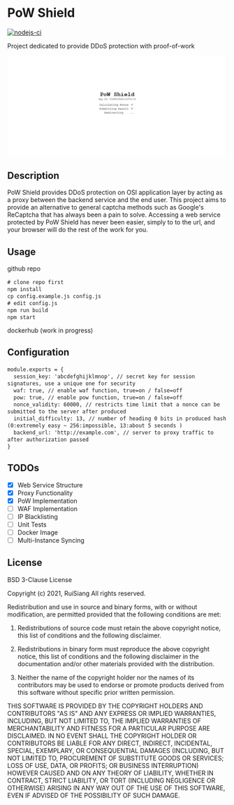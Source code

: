 # PoW Shield
[![nodejs-ci](https://github.com/RuiSiang/PoW-Shield/actions/workflows/nodejs-ci.yml/badge.svg)](https://github.com/RuiSiang/PoW-Shield/actions/workflows/nodejs-ci.yml)

Project dedicated to provide DDoS protection with proof-of-work

![screenshot](screenshot.jpg)
## Description
PoW Shield provides DDoS protection on OSI application layer by acting as a proxy between the backend service and the end user. This project aims to provide an alternative to general captcha methods such as Google's ReCaptcha that has always been a pain to solve. Accessing a web service protected by PoW Shield has never been easier, simply to to the url, and your browser will do the rest of the work for you.

## Usage
github repo
```
# clone repo first
npm install
cp config.example.js config.js
# edit config.js
npm run build
npm start
```
dockerhub (work in progress)

## Configuration
```
module.exports = {
  session_key: 'abcdefghijklmnop', // secret key for session signatures, use a unique one for security
  waf: true, // enable waf function, true=on / false=off
  pow: true, // enable pow function, true=on / false=off
  nonce_validity: 60000, // restricts time limit that a nonce can be submitted to the server after produced
  initial_difficulty: 13, // number of heading 0 bits in produced hash (0:extremely easy ~ 256:impossible, 13:about 5 seconds )
  backend_url: 'http://example.com', // server to proxy traffic to after authorization passed
}
```

## TODOs
- [x] Web Service Structure
- [x] Proxy Functionality
- [x] PoW Implementation
- [ ] WAF Implementation
- [ ] IP Blacklisting
- [ ] Unit Tests
- [ ] Docker Image
- [ ] Multi-Instance Syncing

## License
BSD 3-Clause License

Copyright (c) 2021, RuiSiang
All rights reserved.

Redistribution and use in source and binary forms, with or without
modification, are permitted provided that the following conditions are met:

1. Redistributions of source code must retain the above copyright notice, this
   list of conditions and the following disclaimer.

2. Redistributions in binary form must reproduce the above copyright notice,
   this list of conditions and the following disclaimer in the documentation
   and/or other materials provided with the distribution.

3. Neither the name of the copyright holder nor the names of its
   contributors may be used to endorse or promote products derived from
   this software without specific prior written permission.

THIS SOFTWARE IS PROVIDED BY THE COPYRIGHT HOLDERS AND CONTRIBUTORS "AS IS"
AND ANY EXPRESS OR IMPLIED WARRANTIES, INCLUDING, BUT NOT LIMITED TO, THE
IMPLIED WARRANTIES OF MERCHANTABILITY AND FITNESS FOR A PARTICULAR PURPOSE ARE
DISCLAIMED. IN NO EVENT SHALL THE COPYRIGHT HOLDER OR CONTRIBUTORS BE LIABLE
FOR ANY DIRECT, INDIRECT, INCIDENTAL, SPECIAL, EXEMPLARY, OR CONSEQUENTIAL
DAMAGES (INCLUDING, BUT NOT LIMITED TO, PROCUREMENT OF SUBSTITUTE GOODS OR
SERVICES; LOSS OF USE, DATA, OR PROFITS; OR BUSINESS INTERRUPTION) HOWEVER
CAUSED AND ON ANY THEORY OF LIABILITY, WHETHER IN CONTRACT, STRICT LIABILITY,
OR TORT (INCLUDING NEGLIGENCE OR OTHERWISE) ARISING IN ANY WAY OUT OF THE USE
OF THIS SOFTWARE, EVEN IF ADVISED OF THE POSSIBILITY OF SUCH DAMAGE.
